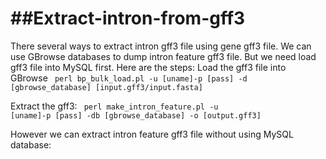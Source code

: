 ##Extract-intron-from-gff3
========================

There several ways to extract intron gff3 file using gene gff3 file. We can use GBrowse databases to dump intron feature gff3 file. But we need load gff3 file into MySQL first.
Here are the steps:
Load the gff3 file into GBrowse
<code>
perl bp_bulk_load.pl -u [uname]-p [pass] -d  [gbrowse_database] [input.gff3/input.fasta]  
</code>
Extract the gff3:
<code>
perl make_intron_feature.pl -u [uname]-p [pass] -db [gbrowse_database] -o [output.gff3]
</code>

However we can extract intron feature gff3 file without using MySQL database:



